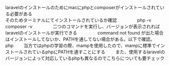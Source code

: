 laravelのインストールのためにmacにphpとcomposerがインストールされている必要がある
<br>
そのためターミナルにてインストールされているか確認　　
　　
php -v　　
composer -v　　
　　
二つのコマンドを実行し、バージョンが表示されればlaravelのインストールが実行できる　　
　　
command not found が出た場合はインストールしてないか、PATHを通してない場合がある。以下で確認。　　
　　
php　　
当方ではphpの学習の際、mampを使用したので、mampに標準でインストールされているphpにPATHを通すことにする　　
また、使用するlaravelのバージョンによって対応しているphpも異なるのでこちらについても要チェック　　
